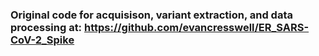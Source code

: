 ### Original code for acquisison, variant extraction, and data processing at: https://github.com/evancresswell/ER_SARS-CoV-2_Spike
